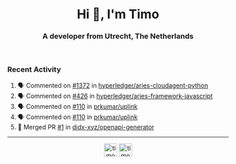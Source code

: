 <h1 align="center">Hi 👋, I'm Timo</h1>
<h3 align="center">A developer from Utrecht, The Netherlands</h3>
<br/>
<!-- https://github.com/rahuldkjain/github-profile-readme-generator --!>

<!--  <p align="left"><img src="https://github-readme-stats.vercel.app/api?username=timoglastra&show_icons=true&count_private=true&" alt="timoglastra" /></p> --!>

<!--
Github language stats
<p align="left"><img src="https://github-readme-stats.vercel.app/api/top-langs/?username=timoglastra&layout=compact" alt="timoglastra" /><p>
-->

<!-- Codestats language stats -->
<!-- <p align="left"><img src="https://codestats-readme.vercel.app/api/top-langs/?username=timoglastra&layout=compact&language_count=12" alt="timoglastra" /><p>    --!>
  
<h3>Recent Activity</h3>

<!--START_SECTION:activity-->
1. 🗣 Commented on [#1372](https://github.com/hyperledger/aries-cloudagent-python/issues/1372) in [hyperledger/aries-cloudagent-python](https://github.com/hyperledger/aries-cloudagent-python)
2. 🗣 Commented on [#426](https://github.com/hyperledger/aries-framework-javascript/issues/426) in [hyperledger/aries-framework-javascript](https://github.com/hyperledger/aries-framework-javascript)
3. 🗣 Commented on [#110](https://github.com/prkumar/uplink/issues/110) in [prkumar/uplink](https://github.com/prkumar/uplink)
4. 🗣 Commented on [#110](https://github.com/prkumar/uplink/issues/110) in [prkumar/uplink](https://github.com/prkumar/uplink)
5. 🎉 Merged PR [#1](https://github.com/didx-xyz/openapi-generator/pull/1) in [didx-xyz/openapi-generator](https://github.com/didx-xyz/openapi-generator)
<!--END_SECTION:activity-->

---

<p align="center">
<a href="https://twitter.com/timoglastra" target="blank"><img align="center" src="https://cdn.jsdelivr.net/npm/simple-icons@3.0.1/icons/twitter.svg" alt="timoglastra" height="30" width="30" /></a>
<a href="https://linkedin.com/in/timoglastra" target="blank"><img align="center" src="https://cdn.jsdelivr.net/npm/simple-icons@3.0.1/icons/linkedin.svg" alt="timoglastra" height="30" width="30" /></a>
</p>




